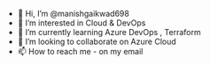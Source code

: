 - 👋 Hi, I’m @manishgaikwad698
- 👀 I’m interested in Cloud & DevOps
- 🌱 I’m currently learning Azure DevOps , Terraform
- 💞️ I’m looking to collaborate on Azure Cloud
- 📫 How to reach me - on my email

<!---
manishgaikwad698/manishgaikwad698 is a ✨ special ✨ repository because its `README.md` (this file) appears on your GitHub profile.
You can click the Preview link to take a look at your changes.
--->

